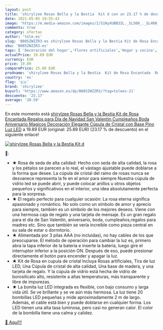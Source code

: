 ```yaml
---
layout: post
title: 'shirylzee Rosas Bella y la Bestia  Kit d con un 23.17 % de descuento'
date: 2021-05-05 19:55:43
image: 'https://m.media-amazon.com/images/I/51HyXUBB3IL._SL500_._SL400_.jpg'
comments: true
category: ofertas
author: 'tole.es'
slug: 'B085ZWZZR3-es shirylzee Rosas Bella y la Bestia Kit de Rosa Encantada...'
sku: 'B085ZWZZR3-es'
tags: [ 'Decoración del hogar','Flores artificiales','Hogar y cocina','Plantas y flores artificiales','navidad','shirylzee', ]
actualPrice: 19.89 EUR
currency: EUR
price: 19.89
comparePrice: 25.89 EUR
prodname: 'shirylzee Rosas Bella y la Bestia  Kit de Rosa Encantada  Regalos para Día de Navidad  San Valentin  Cumpleaños  Boda  Aniversario  Magicos Decoración Elegante Cúpula de Cristal con Base Pino Luz LED'
country: 'es'
flag: '🇪🇸'
brand: 'shirylzee'
buyurl: 'https://www.amazon.es/dp/B085ZWZZR3/?tag=tolees-21'
descuento: '23.17'
average: '20.59'
---
```


En este momento está [shirylzee Rosas Bella y la Bestia  Kit de Rosa Encantada  Regalos para Día de Navidad  San Valentin  Cumpleaños  Boda  Aniversario  Magicos Decoración Elegante Cúpula de Cristal con Base Pino Luz LED](https://www.amazon.es/dp/B085ZWZZR3/?tag=tolees-21) a 19.89 EUR (original: 25.89 EUR) (23.17 %  de descuento) en el siguiente enlace!

[![shirylzee Rosas Bella y la Bestia  Kit d](https://m.media-amazon.com/images/I/51HyXUBB3IL._SL500_._SL400_.jpg)](https://www.amazon.es/dp/B085ZWZZR3/?tag=tolees-21)

🔎:

- ★ Rosa de seda de alta calidad: Hecho con seda de alta calidad, la rosa y los pétalos se parecen a lo real, el vástago ajustable puede doblarse a la forma que desee. La cúpula de cristal del ramo de rosas nunca se desvanece representa la fe en el amor para siempre Nuestra cúpula de vidrio led se puede abrir, y puede colocar anillos u otros objetos pequeños y significativos en el interior, una idea absolutamente perfecta para la sorpresa.
- ★ El regalo perfecto para cualquier ocasión: La rosa eterna significa apasionado y romántico. No solo como un símbolo de amor y aprecio para siempre, también es un símbolo de los mejores deseos. Viene con una hermosa caja de regalo y una tarjeta de mensaje. Es un gran regalo para el día de San Valentín, aniversario, boda, cumpleaños,regalos para madres etc. Sino que también se vería increíble como pieza central en su sala de estar o dormitorio.
- ★ Alimentada por 3 pilas AAA (no incluidas), no hay cables de los que preocuparse. El método de operación para cambiar la luz es, primero abra la tapa inferior de la batería e inserte la batería, luego gire el interruptor inferior a la posición ON. Después de eso, puede presionar directamente el botón para encender y apagar la luz.
- ★ Kit de Rosa en cupula de cristal Incluya Rosas artificiales, Tira de luz LED, Una Cúpula de cristal de alta calidad, Una base de madera, y una tarjeta de regalo. Y la cúpula de vidrio está hecha de vidrio de borosilicato alto, resistente a altas temperaturas, más transparente y libre de impurezas.
- ★ La bonita luz LED integrada es flexible, con bajo consumo y larga vida útil. Se ve brillante y se ve aún más hermosa. La luz tiene 20 bombillas LED pequeñas y mide aproximadamente 2 m de largo. Además, el cable está bien y puede doblarse en cualquier forma. Los LED tienen una alta tasa luminosa, pero casi no generan calor. El color de la bombilla tiene una calma y calidez.

[🛒 Aquí!!!](https://www.amazon.es/dp/B085ZWZZR3/?tag=tolees-21)
